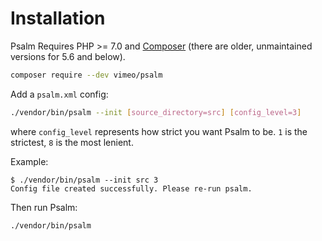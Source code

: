 # Installation

Psalm Requires PHP >= 7.0 and [Composer](https://getcomposer.org/) (there are older, unmaintained versions for 5.6 and below).

```bash
composer require --dev vimeo/psalm
```

Add a `psalm.xml` config:

```bash
./vendor/bin/psalm --init [source_directory=src] [config_level=3]
```

where `config_level` represents how strict you want Psalm to be. `1` is the strictest, `8` is the most lenient.

Example:
```console
$ ./vendor/bin/psalm --init src 3
Config file created successfully. Please re-run psalm.
```

Then run Psalm:

```bash
./vendor/bin/psalm
```
